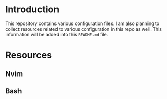 # Introduction

This repository contains various configuration files. I am also planning to collect resources related to various configuration in this repo as well. This information will be added into this `README.md` file.

# Resources

## Nvim

## Bash


